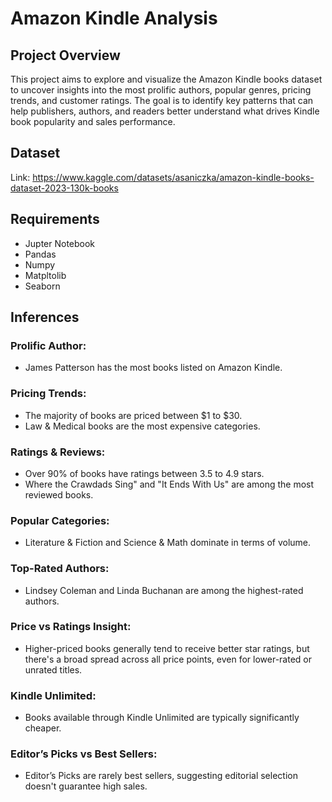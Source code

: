 # Amazon Kindle Analysis
## Project Overview
This project aims to explore and visualize the Amazon Kindle books dataset to uncover insights into the most prolific authors, popular genres, pricing trends, and customer ratings. The goal is to identify key patterns that can help publishers, authors, and readers better understand what drives Kindle book popularity and sales performance.
## Dataset
Link: https://www.kaggle.com/datasets/asaniczka/amazon-kindle-books-dataset-2023-130k-books
## Requirements
- Jupter Notebook
- Pandas
- Numpy
- Matpltolib
- Seaborn
## Inferences
### Prolific Author:
- James Patterson has the most books listed on Amazon Kindle.
### Pricing Trends:
- The majority of books are priced between $1 to $30.
- Law & Medical books are the most expensive categories.
### Ratings & Reviews:
- Over 90% of books have ratings between 3.5 to 4.9 stars.
- Where the Crawdads Sing" and "It Ends With Us" are among the most reviewed books.
### Popular Categories:
- Literature & Fiction and Science & Math dominate in terms of volume.
### Top-Rated Authors:
- Lindsey Coleman and Linda Buchanan are among the highest-rated authors.
### Price vs Ratings Insight:
- Higher-priced books generally tend to receive better star ratings, but there's a broad spread across all price points, even for lower-rated or unrated titles.
### Kindle Unlimited:
- Books available through Kindle Unlimited are typically significantly cheaper.
### Editor’s Picks vs Best Sellers:
- Editor’s Picks are rarely best sellers, suggesting editorial selection doesn't guarantee high sales.

